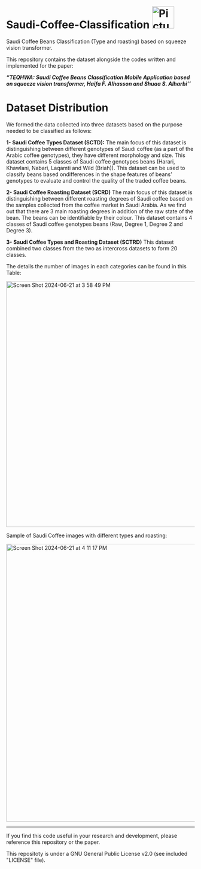 # Saudi-Coffee-Classification  <img width="59" alt="Picture1" src="https://github.com/ShuaaS/Saudi-Coffee-Classification/assets/143282158/4e09f356-8a04-476f-8506-ff72c78ed436">

 Saudi Coffee Beans Classification (Type and roasting) based on squeeze vision transformer.   

This repository contains the dataset alongside the codes written and implemented for the paper: 

_**“TEQHWA: Saudi Coffee Beans Classification Mobile Application based on squeeze vision transformer, Haifa F. Alhasson and Shuaa S. Alharbi’’**_


# Dataset Distribution

We formed the data collected into three datasets based on the purpose needed
to be classified as follows:

**1- Saudi Coffee Types Dataset (SCTD):**
The main focus of this dataset is distinguishing between different genotypes of Saudi coffee (as a part of the Arabic
coffee genotypes), they have different morphology and size. This dataset contains 5 classes of Saudi coffee genotypes beans (Harari, Khawlani, Nabari,
Laqamti and Wild (Briah)). This dataset can be used to classify beans based ondifferences in the shape features of beans’ genotypes to evaluate and control
the quality of the traded coffee beans. 

**2- Saudi Coffee Roasting Dataset (SCRD)**
The main focus of this dataset is distinguishing between different roasting degrees of Saudi coffee based on the samples collected from the coffee market in Saudi Arabia. As we find out that there are 3 main roasting degrees in addition of the raw state of the bean. The beans can be identifiable by their colour. This dataset contains 4 classes of Saudi coffee genotypes beans (Raw, Degree 1, Degree 2 and Degree 3).

**3- Saudi Coffee Types and Roasting Dataset (SCTRD)**
This dataset combined two classes from the two as intercross datasets to form 20 classes.

The details the number of images in each categories can be found in this Table:

<img width="657" alt="Screen Shot 2024-06-21 at 3 58 49 PM" src="https://github.com/ShuaaS/Saudi-Coffee-Classification/assets/143282158/e39bdee1-045d-4c50-8de5-6afd69817824">

Sample of Saudi Coffee images with different types and roasting:

<img width="742" alt="Screen Shot 2024-06-21 at 4 11 17 PM" src="https://github.com/ShuaaS/Saudi-Coffee-Classification/assets/143282158/55ad754d-51a7-497a-b56e-d14c6ff1eb21">

__________________________________________________________________________________________

If you find this code useful in your research and development, please reference this repository or the paper.

This repositoty is under a GNU General Public License v2.0 (see included "LICENSE" file).
